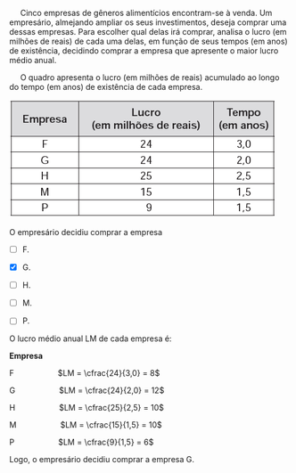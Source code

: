 

     Cinco empresas de gêneros alimentícios encontram-se à venda. Um empresário, almejando ampliar os seus investimentos, deseja comprar uma dessas empresas. Para escolher qual delas irá comprar, analisa o lucro (em milhões de reais) de cada uma delas, em função de seus tempos (em anos) de existência, decidindo comprar a empresa que apresente o maior lucro médio anual.

     O quadro apresenta o lucro (em milhões de reais) acumulado ao longo do tempo (em anos) de existência de cada empresa.

![](db5dca1c-7db0-a679-c269-fda9c27747a5.png)

O empresário decidiu comprar a empresa



- [ ] F.
- [x] G.
- [ ] H.
- [ ] M.
- [ ] P.


O lucro médio anual LM de cada empresa é:

**Empresa**

F                    $LM = \cfrac{24}{3,0} = 8$

G                    $LM = \cfrac{24}{2,0} = 12$

H                    $LM = \cfrac{25}{2,5} = 10$

M                    $LM = \cfrac{15}{1,5} = 10$

P                    $LM = \cfrac{9}{1,5} = 6$

Logo, o empresário decidiu comprar a empresa G.
